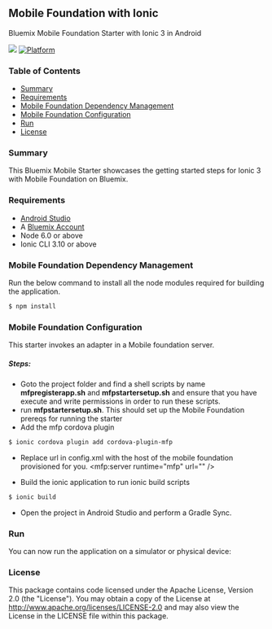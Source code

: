 

## Mobile Foundation with Ionic
Bluemix Mobile Foundation Starter with Ionic 3 in Android

[![](https://img.shields.io/badge/bluemix-powered-blue.svg)](https://bluemix.net)
[![Platform](https://img.shields.io/badge/platform-android-lightgrey.svg?style=flat)](https://developer.android.com/index.html)


### Table of Contents
* [Summary](#summary)
* [Requirements](#requirements)
* [Mobile Foundation Dependency Management](#mfpdependencymanagement)
* [Mobile Foundation Configuration](#mfpconfiguration)
* [Run](#run)
* [License](#license)


### Summary
This Bluemix Mobile Starter showcases the getting started steps for Ionic 3  with Mobile Foundation on Bluemix.


### Requirements
* [Android Studio](https://developer.android.com/studio/index.html)
* A [Bluemix Account](https://www.bluemix.net/)
* Node 6.0 or above
* Ionic CLI 3.10 or above


### Mobile Foundation Dependency Management
Run the below command to install all the node modules required for building the application.
```bash
$ npm install
```

### Mobile Foundation Configuration
This starter invokes an adapter in a Mobile foundation server.

##### Steps:
* Goto the project folder and find a shell scripts by name **mfpregisterapp.sh** and **mfpstartersetup.sh** and ensure that you have execute and write permissions in order to run these scripts.
* run **mfpstartersetup.sh**. This should set up the Mobile Foundation prereqs for running the starter
* Add the mfp cordova plugin
```bash
$ ionic cordova plugin add cordova-plugin-mfp
```
* Replace url in config.xml with the host of the mobile foundation provisioned for you. <mfp:server runtime="mfp" url="" />

* Build the ionic application to run ionic build scripts
```bash
$ ionic build
```
* Open the project in Android Studio and perform a Gradle Sync.


### Run
You can now run the application on a simulator or physical device:


### License
This package contains code licensed under the Apache License, Version 2.0 (the "License"). You may obtain a copy of the License at http://www.apache.org/licenses/LICENSE-2.0 and may also view the License in the LICENSE file within this package.
